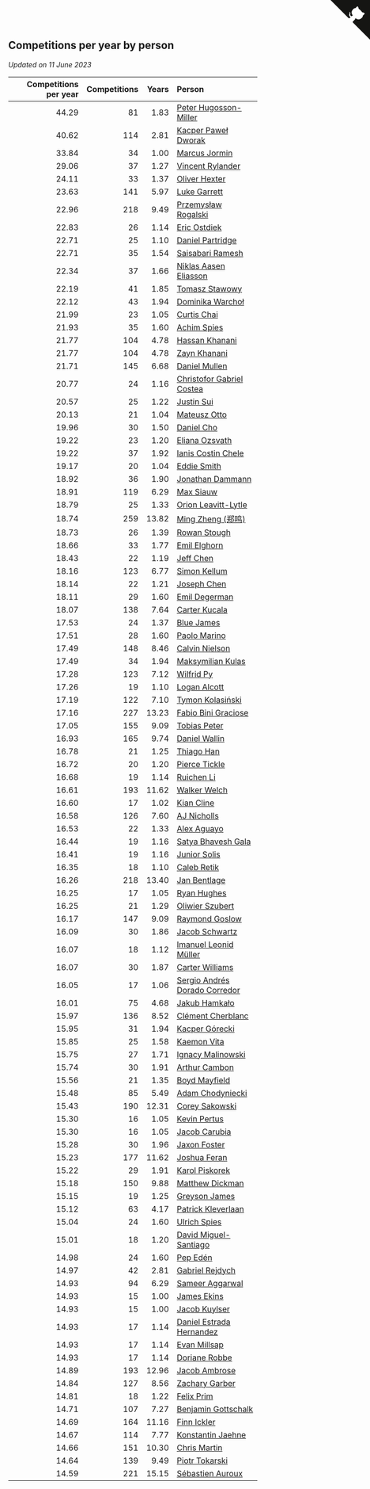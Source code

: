 ## Competitions per year by person

*Updated on 11 June 2023*

| Competitions per year | Competitions | Years | Person |
| ---: | ---: | ---: | :--- |
| 44.29 | 81 | 1.83 | [Peter Hugosson-Miller](https://www.worldcubeassociation.org/persons/2021HUGO01) |
| 40.62 | 114 | 2.81 | [Kacper Paweł Dworak](https://www.worldcubeassociation.org/persons/2020DWOR01) |
| 33.84 | 34 | 1.00 | [Marcus Jormin](https://www.worldcubeassociation.org/persons/2022JORM01) |
| 29.06 | 37 | 1.27 | [Vincent Rylander](https://www.worldcubeassociation.org/persons/2022RYLA01) |
| 24.11 | 33 | 1.37 | [Oliver Hexter](https://www.worldcubeassociation.org/persons/2022HEXT01) |
| 23.63 | 141 | 5.97 | [Luke Garrett](https://www.worldcubeassociation.org/persons/2017GARR05) |
| 22.96 | 218 | 9.49 | [Przemysław Rogalski](https://www.worldcubeassociation.org/persons/2013ROGA02) |
| 22.83 | 26 | 1.14 | [Eric Ostdiek](https://www.worldcubeassociation.org/persons/2022OSTD01) |
| 22.71 | 25 | 1.10 | [Daniel Partridge](https://www.worldcubeassociation.org/persons/2022PART02) |
| 22.71 | 35 | 1.54 | [Saisabari Ramesh](https://www.worldcubeassociation.org/persons/2021RAME01) |
| 22.34 | 37 | 1.66 | [Niklas Aasen Eliasson](https://www.worldcubeassociation.org/persons/2021ELIA01) |
| 22.19 | 41 | 1.85 | [Tomasz Stawowy](https://www.worldcubeassociation.org/persons/2021STAW01) |
| 22.12 | 43 | 1.94 | [Dominika Warchoł](https://www.worldcubeassociation.org/persons/2021WARC01) |
| 21.99 | 23 | 1.05 | [Curtis Chai](https://www.worldcubeassociation.org/persons/2022CHAI02) |
| 21.93 | 35 | 1.60 | [Achim Spies](https://www.worldcubeassociation.org/persons/2021SPIE01) |
| 21.77 | 104 | 4.78 | [Hassan Khanani](https://www.worldcubeassociation.org/persons/2018KHAN26) |
| 21.77 | 104 | 4.78 | [Zayn Khanani](https://www.worldcubeassociation.org/persons/2018KHAN28) |
| 21.71 | 145 | 6.68 | [Daniel Mullen](https://www.worldcubeassociation.org/persons/2016MULL04) |
| 20.77 | 24 | 1.16 | [Christofor Gabriel Costea](https://www.worldcubeassociation.org/persons/2022COST03) |
| 20.57 | 25 | 1.22 | [Justin Sui](https://www.worldcubeassociation.org/persons/2022SUIJ01) |
| 20.13 | 21 | 1.04 | [Mateusz Otto](https://www.worldcubeassociation.org/persons/2022OTTO01) |
| 19.96 | 30 | 1.50 | [Daniel Cho](https://www.worldcubeassociation.org/persons/2021CHOD01) |
| 19.22 | 23 | 1.20 | [Eliana Ozsvath](https://www.worldcubeassociation.org/persons/2022OZSV01) |
| 19.22 | 37 | 1.92 | [Ianis Costin Chele](https://www.worldcubeassociation.org/persons/2021CHEL01) |
| 19.17 | 20 | 1.04 | [Eddie Smith](https://www.worldcubeassociation.org/persons/2022SMIT20) |
| 18.92 | 36 | 1.90 | [Jonathan Dammann](https://www.worldcubeassociation.org/persons/2021DAMM01) |
| 18.91 | 119 | 6.29 | [Max Siauw](https://www.worldcubeassociation.org/persons/2017SIAU02) |
| 18.79 | 25 | 1.33 | [Orion Leavitt-Lytle](https://www.worldcubeassociation.org/persons/2022LEAV01) |
| 18.74 | 259 | 13.82 | [Ming Zheng (郑鸣)](https://www.worldcubeassociation.org/persons/2009ZHEN11) |
| 18.73 | 26 | 1.39 | [Rowan Stough](https://www.worldcubeassociation.org/persons/2022STOU01) |
| 18.66 | 33 | 1.77 | [Emil Elghorn](https://www.worldcubeassociation.org/persons/2021ELGH01) |
| 18.43 | 22 | 1.19 | [Jeff Chen](https://www.worldcubeassociation.org/persons/2022CHEN19) |
| 18.16 | 123 | 6.77 | [Simon Kellum](https://www.worldcubeassociation.org/persons/2016KELL12) |
| 18.14 | 22 | 1.21 | [Joseph Chen](https://www.worldcubeassociation.org/persons/2022CHEN16) |
| 18.11 | 29 | 1.60 | [Emil Degerman](https://www.worldcubeassociation.org/persons/2021DEGE01) |
| 18.07 | 138 | 7.64 | [Carter Kucala](https://www.worldcubeassociation.org/persons/2015KUCA01) |
| 17.53 | 24 | 1.37 | [Blue James](https://www.worldcubeassociation.org/persons/2022JAME01) |
| 17.51 | 28 | 1.60 | [Paolo Marino](https://www.worldcubeassociation.org/persons/2021MARI04) |
| 17.49 | 148 | 8.46 | [Calvin Nielson](https://www.worldcubeassociation.org/persons/2014NIEL03) |
| 17.49 | 34 | 1.94 | [Maksymilian Kulas](https://www.worldcubeassociation.org/persons/2021KULA02) |
| 17.28 | 123 | 7.12 | [Wilfrid Py](https://www.worldcubeassociation.org/persons/2016PYWI01) |
| 17.26 | 19 | 1.10 | [Logan Alcott](https://www.worldcubeassociation.org/persons/2022ALCO02) |
| 17.19 | 122 | 7.10 | [Tymon Kolasiński](https://www.worldcubeassociation.org/persons/2016KOLA02) |
| 17.16 | 227 | 13.23 | [Fabio Bini Graciose](https://www.worldcubeassociation.org/persons/2010GRAC02) |
| 17.05 | 155 | 9.09 | [Tobias Peter](https://www.worldcubeassociation.org/persons/2014PETE03) |
| 16.93 | 165 | 9.74 | [Daniel Wallin](https://www.worldcubeassociation.org/persons/2013WALL03) |
| 16.78 | 21 | 1.25 | [Thiago Han](https://www.worldcubeassociation.org/persons/2022HANT01) |
| 16.72 | 20 | 1.20 | [Pierce Tickle](https://www.worldcubeassociation.org/persons/2022TICK01) |
| 16.68 | 19 | 1.14 | [Ruichen Li](https://www.worldcubeassociation.org/persons/2022LIRU02) |
| 16.61 | 193 | 11.62 | [Walker Welch](https://www.worldcubeassociation.org/persons/2011WELC01) |
| 16.60 | 17 | 1.02 | [Kian Cline](https://www.worldcubeassociation.org/persons/2022CLIN01) |
| 16.58 | 126 | 7.60 | [AJ Nicholls](https://www.worldcubeassociation.org/persons/2015NICH04) |
| 16.53 | 22 | 1.33 | [Alex Aguayo](https://www.worldcubeassociation.org/persons/2022AGUA01) |
| 16.44 | 19 | 1.16 | [Satya Bhavesh Gala](https://www.worldcubeassociation.org/persons/2022GALA03) |
| 16.41 | 19 | 1.16 | [Junior Solis](https://www.worldcubeassociation.org/persons/2022SOLI03) |
| 16.35 | 18 | 1.10 | [Caleb Retik](https://www.worldcubeassociation.org/persons/2022RETI01) |
| 16.26 | 218 | 13.40 | [Jan Bentlage](https://www.worldcubeassociation.org/persons/2010BENT01) |
| 16.25 | 17 | 1.05 | [Ryan Hughes](https://www.worldcubeassociation.org/persons/2022HUGH04) |
| 16.25 | 21 | 1.29 | [Oliwier Szubert](https://www.worldcubeassociation.org/persons/2022SZUB01) |
| 16.17 | 147 | 9.09 | [Raymond Goslow](https://www.worldcubeassociation.org/persons/2014GOSL01) |
| 16.09 | 30 | 1.86 | [Jacob Schwartz](https://www.worldcubeassociation.org/persons/2021SCHW01) |
| 16.07 | 18 | 1.12 | [Imanuel Leonid Müller](https://www.worldcubeassociation.org/persons/2022MULL02) |
| 16.07 | 30 | 1.87 | [Carter Williams](https://www.worldcubeassociation.org/persons/2021WILL06) |
| 16.05 | 17 | 1.06 | [Sergio Andrés Dorado Corredor](https://www.worldcubeassociation.org/persons/2022CORR05) |
| 16.01 | 75 | 4.68 | [Jakub Hamkało](https://www.worldcubeassociation.org/persons/2018HAMK01) |
| 15.97 | 136 | 8.52 | [Clément Cherblanc](https://www.worldcubeassociation.org/persons/2014CHER05) |
| 15.95 | 31 | 1.94 | [Kacper Górecki](https://www.worldcubeassociation.org/persons/2021GORE01) |
| 15.85 | 25 | 1.58 | [Kaemon Vita](https://www.worldcubeassociation.org/persons/2021VITA01) |
| 15.75 | 27 | 1.71 | [Ignacy Malinowski](https://www.worldcubeassociation.org/persons/2021MALI02) |
| 15.74 | 30 | 1.91 | [Arthur Cambon](https://www.worldcubeassociation.org/persons/2021CAMB01) |
| 15.56 | 21 | 1.35 | [Boyd Mayfield](https://www.worldcubeassociation.org/persons/2022MAYF01) |
| 15.48 | 85 | 5.49 | [Adam Chodyniecki](https://www.worldcubeassociation.org/persons/2017CHOD02) |
| 15.43 | 190 | 12.31 | [Corey Sakowski](https://www.worldcubeassociation.org/persons/2011SAKO01) |
| 15.30 | 16 | 1.05 | [Kevin Pertus](https://www.worldcubeassociation.org/persons/2022PERT01) |
| 15.30 | 16 | 1.05 | [Jacob Carubia](https://www.worldcubeassociation.org/persons/2022CARU02) |
| 15.28 | 30 | 1.96 | [Jaxon Foster](https://www.worldcubeassociation.org/persons/2021FOST01) |
| 15.23 | 177 | 11.62 | [Joshua Feran](https://www.worldcubeassociation.org/persons/2011FERA01) |
| 15.22 | 29 | 1.91 | [Karol Piskorek](https://www.worldcubeassociation.org/persons/2021PISK01) |
| 15.18 | 150 | 9.88 | [Matthew Dickman](https://www.worldcubeassociation.org/persons/2013DICK01) |
| 15.15 | 19 | 1.25 | [Greyson James](https://www.worldcubeassociation.org/persons/2022JAME02) |
| 15.12 | 63 | 4.17 | [Patrick Kleverlaan](https://www.worldcubeassociation.org/persons/2019KLEV01) |
| 15.04 | 24 | 1.60 | [Ulrich Spies](https://www.worldcubeassociation.org/persons/2021SPIE02) |
| 15.01 | 18 | 1.20 | [David Miguel-Santiago](https://www.worldcubeassociation.org/persons/2022MIGU02) |
| 14.98 | 24 | 1.60 | [Pep Edén](https://www.worldcubeassociation.org/persons/2021EDEN01) |
| 14.97 | 42 | 2.81 | [Gabriel Rejdych](https://www.worldcubeassociation.org/persons/2020REJD01) |
| 14.93 | 94 | 6.29 | [Sameer Aggarwal](https://www.worldcubeassociation.org/persons/2017AGGA01) |
| 14.93 | 15 | 1.00 | [James Ekins](https://www.worldcubeassociation.org/persons/2022EKIN01) |
| 14.93 | 15 | 1.00 | [Jacob Kuylser](https://www.worldcubeassociation.org/persons/2022KUYL01) |
| 14.93 | 17 | 1.14 | [Daniel Estrada Hernandez](https://www.worldcubeassociation.org/persons/2022HERN07) |
| 14.93 | 17 | 1.14 | [Evan Millsap](https://www.worldcubeassociation.org/persons/2022MILL05) |
| 14.93 | 17 | 1.14 | [Doriane Robbe](https://www.worldcubeassociation.org/persons/2022ROBB03) |
| 14.89 | 193 | 12.96 | [Jacob Ambrose](https://www.worldcubeassociation.org/persons/2010AMBR01) |
| 14.84 | 127 | 8.56 | [Zachary Garber](https://www.worldcubeassociation.org/persons/2014GARB01) |
| 14.81 | 18 | 1.22 | [Felix Prim](https://www.worldcubeassociation.org/persons/2022PRIM01) |
| 14.71 | 107 | 7.27 | [Benjamin Gottschalk](https://www.worldcubeassociation.org/persons/2016GOTT01) |
| 14.69 | 164 | 11.16 | [Finn Ickler](https://www.worldcubeassociation.org/persons/2012ICKL01) |
| 14.67 | 114 | 7.77 | [Konstantin Jaehne](https://www.worldcubeassociation.org/persons/2015JAEH01) |
| 14.66 | 151 | 10.30 | [Chris Martin](https://www.worldcubeassociation.org/persons/2013MART03) |
| 14.64 | 139 | 9.49 | [Piotr Tokarski](https://www.worldcubeassociation.org/persons/2013TOKA01) |
| 14.59 | 221 | 15.15 | [Sébastien Auroux](https://www.worldcubeassociation.org/persons/2008AURO01) |


<a href="https://github.com/jonatanklosko/wca_statistics" class="github-corner" aria-label="View source on Github"><svg width="80" height="80" viewBox="0 0 250 250" style="fill:#151513; color:#fff; position: absolute; top: 0; border: 0; right: 0;" aria-hidden="true"><path d="M0,0 L115,115 L130,115 L142,142 L250,250 L250,0 Z"></path><path d="M128.3,109.0 C113.8,99.7 119.0,89.6 119.0,89.6 C122.0,82.7 120.5,78.6 120.5,78.6 C119.2,72.0 123.4,76.3 123.4,76.3 C127.3,80.9 125.5,87.3 125.5,87.3 C122.9,97.6 130.6,101.9 134.4,103.2" fill="currentColor" style="transform-origin: 130px 106px;" class="octo-arm"></path><path d="M115.0,115.0 C114.9,115.1 118.7,116.5 119.8,115.4 L133.7,101.6 C136.9,99.2 139.9,98.4 142.2,98.6 C133.8,88.0 127.5,74.4 143.8,58.0 C148.5,53.4 154.0,51.2 159.7,51.0 C160.3,49.4 163.2,43.6 171.4,40.1 C171.4,40.1 176.1,42.5 178.8,56.2 C183.1,58.6 187.2,61.8 190.9,65.4 C194.5,69.0 197.7,73.2 200.1,77.6 C213.8,80.2 216.3,84.9 216.3,84.9 C212.7,93.1 206.9,96.0 205.4,96.6 C205.1,102.4 203.0,107.8 198.3,112.5 C181.9,128.9 168.3,122.5 157.7,114.1 C157.9,116.9 156.7,120.9 152.7,124.9 L141.0,136.5 C139.8,137.7 141.6,141.9 141.8,141.8 Z" fill="currentColor" class="octo-body"></path></svg></a><style>.github-corner:hover .octo-arm{animation:octocat-wave 560ms ease-in-out}@keyframes octocat-wave{0%,100%{transform:rotate(0)}20%,60%{transform:rotate(-25deg)}40%,80%{transform:rotate(10deg)}}@media (max-width:500px){.github-corner:hover .octo-arm{animation:none}.github-corner .octo-arm{animation:octocat-wave 560ms ease-in-out}}</style>

